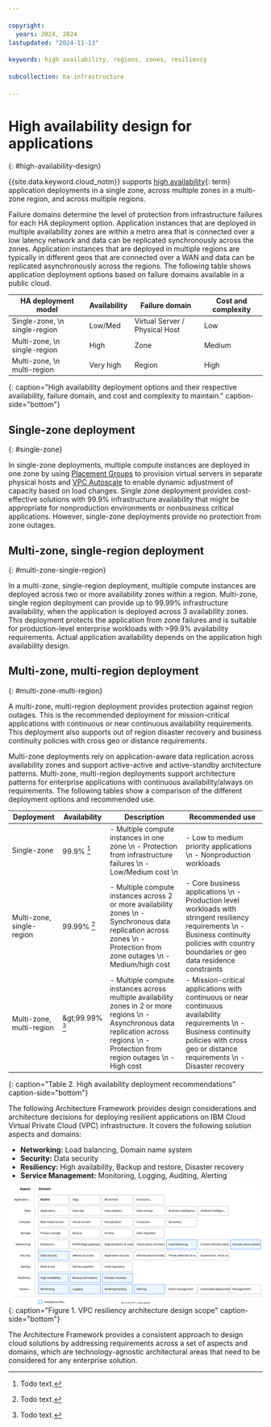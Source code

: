 ```yaml
---

copyright:
  years: 2024, 2024
lastupdated: "2024-11-13"

keywords: high availability, regions, zones, resiliency

subcollection: ha-infrastructure

---
```


# High availability design for applications
{: #high-availability-design}

{{site.data.keyword.cloud_notm}} supports [high availability](#x2284708){: term} application deployments in a single zone, across multiple zones in a multi-zone region, and across multiple regions.

Failure domains determine the level of protection from infrastructure failures for each HA deployment option. Application instances that are deployed in multiple availability zones are within a metro area that is connected over a low latency network and data can be replicated synchronously across the zones. Application instances that are deployed in multiple regions are typically in different geos that are connected over a WAN and data can be replicated asynchronously across the regions. The following table shows application deployment options based on failure domains available in a public cloud.



| HA deployment model           | Availability | Failure domain                | Cost and complexity |
|-------------------------------|--------------|-------------------------------|---------------------|
| Single-zone, \n single-region | Low/Med      | Virtual Server / Physical Host| Low                 |
| Multi-zone, \n single-region  | High         | Zone                          | Medium              |
| Multi-zone, \n multi-region   | Very high    | Region                        | High                |
{: caption="High availability deployment options and their respective availability, failure domain, and cost and complexity to maintain." caption-side="bottom"}

## Single-zone deployment
{: #single-zone}

In single-zone deployments, multiple compute instances are deployed in one zone by using [Placement Groups](/docs/vpc?topic=vpc-about-placement-groups-for-vpc) to provision virtual servers in separate physical hosts and [VPC Autoscale](/docs/vpc?topic=vpc-creating-auto-scale-instance-group) to enable dynamic adjustment of capacity based on load changes. Single zone deployment provides cost-effective solutions with 99.9% infrastructure availability that might be appropriate for nonproduction environments or nonbusiness critical applications. However, single-zone deployments provide no protection from zone outages.

## Multi-zone, single-region deployment
{: #multi-zone-single-region}

In a multi-zone, single-region deployment, multiple compute instances are deployed across two or more availability zones within a region. Multi-zone, single region deployment can provide up to 99.99% infrastructure availability, when the application is deployed across 3 availability zones. This deployment protects the application from zone failures and is suitable for production-level enterprise workloads with \>99.9% availability requirements. Actual application availability depends on the application high availability design.

## Multi-zone, multi-region deployment
{: #multi-zone-multi-region}

A multi-zone, multi-region deployment provides protection against region outages. This is the recommended deployment for mission-critical applications with continuous or near continuous availability requirements. This deployment also supports out of region disaster recovery and business continuity policies with cross geo or distance requirements.

Multi-zone deployments rely on application-aware data replication across availability zones and support active-active and active-standby architecture patterns. Multi-zone, multi-region deployments support architecture patterns for enterprise applications with continuous availability/always on requirements. The following tables show a comparison of the different deployment options and recommended use.

| Deployment    | Availability | Description   | Recommended use   |
|------------------|------------------|------------------|------------------|
| Single-zone                | 99.9% [^footnote1]           | - Multiple compute instances in one zone \n - Protection from infrastructure failures \n - Low/Medium cost \n | - Low to medium priority applications \n - Nonproduction workloads |
| Multi-zone, single-region | 99.99% [^footnote2]          | - Multiple compute instances across 2 or more availability zones \n - Synchronous data replication across zones \n - Protection from zone outages \n - Medium/high cost | - Core business applications \n - Production level workloads with stringent resiliency requirements \n - Business continuity policies with country boundaries or geo data residence constraints |
| Multi-zone, multi-region  | &amp;gt;99.99% [^footnote3]        | - Multiple compute instances across multiple availability zones in 2 or more regions \n - Asynchronous data replication across regions \n - Protection from region outages \n - High cost | - Mission-critical applications with continuous or near continuous availability requirements \n - Business continuity policies with cross geo or distance requirements \n - Disaster recovery |
{: caption="Table 2. High availability deployment recommendations" caption-side="bottom"}

[^footnote1]: Todo text.

[^footnote2]: Todo text.

[^footnote3]: Todo text.

The following Architecture Framework provides design considerations and architecture decisions for deploying resilient applications on IBM Cloud Virtual Private Cloud (VPC) infrastructure. It covers the following solution aspects and domains:
- **Networking:** Load balancing, Domain name system
- **Security:** Data security
- **Resiliency:** High availability, Backup and restore, Disaster recovery
- **Service Management:** Monitoring, Logging, Auditing, Alerting

![VPC resiliency architecture design scope](images/heat-map-vpc-resiliency.svg){: caption="Figure 1. VPC resiliency architecture design scope" caption-side="bottom"}

The Architecture Framework provides a consistent approach to design cloud solutions by addressing requirements across a set of aspects and domains, which are technology-agnostic architectural areas that need to be considered for any enterprise solution.
